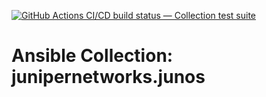 [![GitHub Actions CI/CD build status — Collection test suite](https://github.com/coll-test/junipernetworks.junos/workflows/Collection%20test%20suite/badge.svg?branch=master)](https://github.com/coll-test/junipernetworks.junos/actions?query=workflow%3A%22Collection%20test%20suite%22)

Ansible Collection: junipernetworks.junos
=================================================